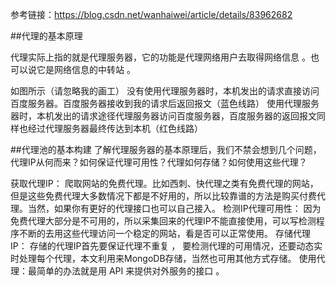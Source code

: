 参考链接：https://blog.csdn.net/wanhaiwei/article/details/83962682

##代理的基本原理

代理实际上指的就是代理服务器，它的功能是代理网络用户去取得网络信息 。也可以说它是网络信息的中转站 。

如图所示（请忽略我的画工）
没有使用代理服务器时，本机发出的请求直接访问百度服务器。百度服务器接收到我的请求后返回报文（蓝色线路）
使用代理服务器时，本机发出的请求途径代理服务器访问百度服务器，百度服务器的返回报文同样也经过代理服务器最终传达到本机（红色线路）

##代理池的基本构建
了解代理服务器的基本原理后，我们不禁会想到几个问题，代理IP从何而来？如何保证代理可用性？代理如何存储？如何使用这些代理？

获取代理IP： 爬取网站的免费代理。比如西刺、快代理之类有免费代理的网站， 但是这些免费代理大多数情况下都是不好用的，所以比较靠谱的方法是购买付费代理。当然，如果你有更好的代理接口也可以自己接入。
检测IP代理可用性： 因为免费代理大部分是不可用的，所以采集回来的代理IP不能直接使用，可以写检测程序不断的去用这些代理访问一个稳定的网站，看是否可以正常使用。
存储代理IP： 存储的代理IP首先要保证代理不重复 ， 要检测代理的可用情况，还要动态实时处理每个代理，本文利用来MongoDB存储，当然也可用其他方式存储。
使用代理：最简单的办法就是用 API 来提供对外服务的接口 。
